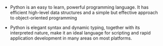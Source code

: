  - Python is an easy to learn, powerful programming language. It has efficient high-level data structures and a simple but effective approach to object-oriented programming

 - Python is elegant syntax and dynamic typing, together with its interpreted nature, make it an ideal language for scripting and rapid application development in many areas on most platforms.
